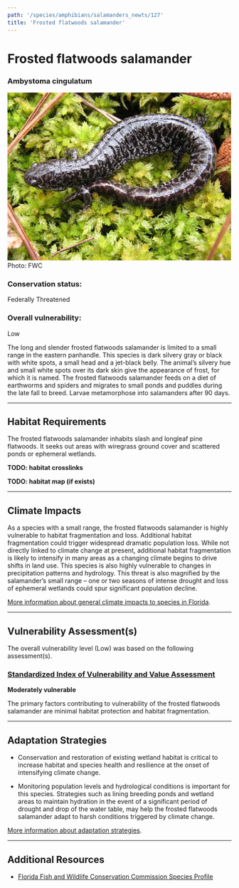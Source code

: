 ```yaml
---
path: '/species/amphibians/salamanders_newts/127'
title: 'Frosted flatwoods salamander'
---
```


# Frosted flatwoods salamander

### Ambystoma cingulatum

<div id="TopSection">

<div class="header-photo"><img src="127.jpg" alt="Photo for Frosted flatwoods salamander"/>
<figcaption>Photo: FWC</figcaption></div>

<div>

### Conservation status:

Federally Threatened

### Overall vulnerability:

Low

</div>
</div>

The long and slender frosted flatwoods salamander is limited to a small range in the eastern panhandle.  This species is dark silvery gray or black with white spots, a small head and a jet-black belly.  The animal’s silvery hue and small white spots over its dark skin give the appearance of frost, for which it is named.  The frosted flatwoods salamander feeds on a diet of earthworms and spiders and migrates to small ponds and puddles during the late fall to breed.  Larvae metamorphose into salamanders after 90 days.

<hr />

## Habitat Requirements



The frosted flatwoods salamander inhabits slash and longleaf pine flatwoods.  It seeks out areas with wiregrass ground cover and scattered ponds or ephemeral wetlands.

**TODO: habitat crosslinks**

**TODO: habitat map (if exists)**

<hr />

## Climate Impacts

As a species with a small range, the frosted flatwoods salamander is highly vulnerable to habitat fragmentation and loss.  Additional habitat fragmentation could trigger widespread dramatic population loss.  While not directly linked to climate change at present, additional habitat fragmentation is likely to intensify in many areas as a changing climate begins to drive shifts in land use.  This species is also highly vulnerable to changes in precipitation patterns and hydrology.  This threat is also magnified by the salamander’s small range – one or two seasons of intense drought and loss of ephemeral wetlands could spur significant population decline.

[More information about general climate impacts to species in Florida](/impacts/species).



<hr />

## Vulnerability Assessment(s)

The overall vulnerability level (Low) was based on the following assessment(s).
#### 
<div class="vulnerability-header">
<h3><a href="/impacts/vulnerability/sivva/species">Standardized Index of Vulnerability and Value Assessment</a></h3>
<b class="moderate">Moderately vulnerable</b>
</div> 

The primary factors contributing to vulnerability of the frosted flatwoods salamander are minimal habitat protection and habitat fragmentation.


<hr />

## Adaptation Strategies

- Conservation and restoration of existing wetland habitat is critical to increase habitat and species health and resilience at the onset of intensifying climate change.

- Monitoring population levels and hydrological conditions is important for this species.  Strategies such as lining breeding ponds and wetland areas to maintain hydration in the event of a significant period of drought and drop of the water table, may help the frosted flatwoods salamander adapt to harsh conditions triggered by climate change.

[More information about adaptation strategies](/strategies).

<hr />


## Additional Resources

- [Florida Fish and Wildlife Conservation Commission Species Profile](https://myfwc.com/wildlifehabitats/profiles/amphibians/frosted-flatwoods-salamander/)
